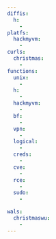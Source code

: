 ```yaml
---
diffis:
  h:
    -
platfs:
  hackmyvm:
    -
curls:
  christmas:
    -
functions:
  unix:
    -
  h:
    -
  hackmyvm:
    -
  bf:
    -
  vpn:
    -
  logical:
    -
  creds:
    -
  cve:
    -
  rce:
    -
  sudo:
    -

wals:
  christmaswu:
    -
---
```

